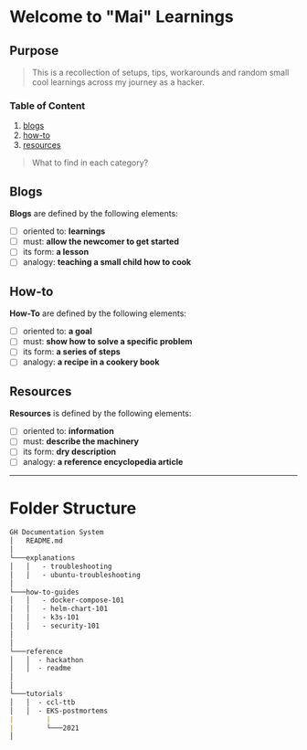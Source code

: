 # Welcome to "Mai" Learnings

## Purpose

> This is a recollection of setups, tips, workarounds
> and random small cool learnings across my journey
> as a hacker.

### Table of Content

1. [blogs](#blog)
2. [how-to](#howto)
3. [resources](#resources)

> What to find in each category?

## Blogs <a name="blogs"></a>

**Blogs** are defined by the following elements:

- [ ] oriented to: **learnings**
- [ ] must: **allow the newcomer to get started**
- [ ] its form: **a lesson**
- [ ] analogy: **teaching a small child how to cook**

<!-- ### Sub paragraph <a name="explain"></a>
This is a sub paragraph, formatted in heading 3 style -->

## How-to <a name="howto"></a>

**How-To** are defined by the following elements:

- [ ] oriented to: **a goal**
- [ ] must: **show how to solve a specific problem**
- [ ] its form: **a series of steps**
- [ ] analogy: **a recipe in a cookery book**

<!-- ### Sub paragraph <a name="explain"></a>
This is a sub paragraph, formatted in heading 3 style -->

## Resources <a name="resources"></a>

**Resources** is defined by the following elements:

- [ ] oriented to: **information**
- [ ] must: **describe the machinery**
- [ ] its form: **dry description**
- [ ] analogy: **a reference encyclopedia article**

<!-- ### Sub paragraph <a name="explain"></a>
This is a sub paragraph, formatted in heading 3 style -->

---

# Folder Structure

```markdown
GH Documentation System
│   README.md  
│
└───explanations
│   │   - troubleshooting
│   │   - ubuntu-troubleshooting
│
└───how-to-guides
│   │   - docker-compose-101
│   │   - helm-chart-101
│   │   - k3s-101
│   │   - security-101
│   
│   
└───reference
│   │  - hackathon
│   │  - readme
│
│   
└───tutorials
│   │  - ccl-ttb
│   │  - EKS-postmortems
|        |
|        └───2021
│
```
